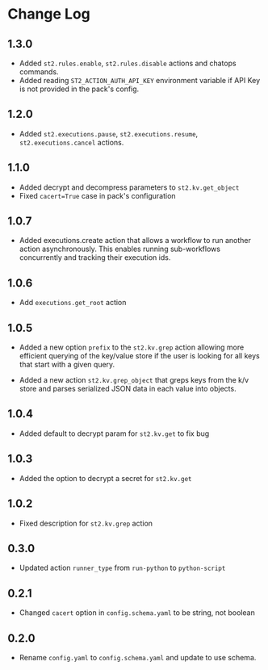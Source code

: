 # Change Log

## 1.3.0

- Added `st2.rules.enable`, `st2.rules.disable` actions and chatops commands.
- Added reading `ST2_ACTION_AUTH_API_KEY` environment variable if API Key is not provided in the pack's config.

## 1.2.0

- Added `st2.executions.pause`, `st2.executions.resume`, `st2.executions.cancel` actions.

## 1.1.0

- Added decrypt and decompress parameters to `st2.kv.get_object`
- Fixed `cacert=True` case in pack's configuration

## 1.0.7

- Added executions.create action that allows a workflow to run another action asynchronously.
  This enables running sub-workflows concurrently and tracking their execution ids.

## 1.0.6

- Add `executions.get_root` action

## 1.0.5

- Added a new option `prefix` to the `st2.kv.grep` action allowing more efficient querying 
  of the key/value store if the user is looking for all keys that start with a given query.
  
- Added a new action `st2.kv.grep_object` that greps keys from the k/v store and parses
  serialized JSON data in each value into objects.

## 1.0.4

- Added default to decrypt param for `st2.kv.get` to fix bug

## 1.0.3

- Added the option to decrypt a secret for `st2.kv.get`

## 1.0.2

- Fixed description for `st2.kv.grep` action

## 0.3.0

- Updated action `runner_type` from `run-python` to `python-script`

## 0.2.1

- Changed `cacert` option in `config.schema.yaml` to be string, not boolean

## 0.2.0

- Rename `config.yaml` to `config.schema.yaml` and update to use schema.
